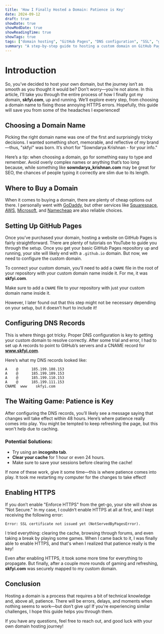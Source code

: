 ```yaml
---
title: 'How I Finally Hosted a Domain: Patience is Key'
date: 2024-09-12
draft: true
showDate: true
showModDate: true
showReadingTime: true
showTags: true
tags: ["domain hosting", "GitHub Pages", "DNS configuration", "SSL", "guidance"]
summary: "A step-by-step guide to hosting a custom domain on GitHub Pages, including tips, challenges, and solutions."
---
```


# Introduction

So, you’ve decided to host your own domain, but the journey isn’t as smooth as you thought it would be? Don’t worry—you’re not alone. In this article, I’ll take you through the entire process of how I finally got my domain, **skfyi.com**, up and running. We’ll explore every step, from choosing a domain name to fixing those annoying HTTPS errors. Hopefully, this guide will save you from some of the headaches I experienced!

## Choosing a Domain Name

Picking the right domain name was one of the first and surprisingly tricky decisions. I wanted something short, memorable, and reflective of my brand—thus, "skfyi" was born. It’s short for "Sowndarya Krishnan - for your info."

Here’s a tip: when choosing a domain, go for something easy to type and remember. Avoid overly complex names or anything that’s too long because, while something like **sowndarya_krishnan.com** may be great for SEO, the chances of people typing it correctly are slim due to its length.

## Where to Buy a Domain

When it comes to buying a domain, there are plenty of cheap options out there. I personally went with [GoDaddy](https://www.godaddy.com/domains), but other services like [Squarespace](https://www.squarespace.com), [AWS](https://aws.amazon.com/route53/), [Microsoft](https://azure.microsoft.com/en-us/services/dns/), and [Namecheap](https://www.namecheap.com) are also reliable choices.

## Setting Up GitHub Pages

Once you’ve purchased your domain, hosting a website on GitHub Pages is fairly straightforward. There are plenty of tutorials on YouTube to guide you through the setup. Once you get your basic GitHub Pages repository up and running, your site will likely end with a `.github.io` domain. But now, we need to configure the custom domain.

To connect your custom domain, you’ll need to add a `CNAME` file in the root of your repository with your custom domain name inside it. For me, it was **skfyi.com**.

<div class="quick-tip">
  Make sure to add a <code>CNAME</code> file to your repository with just your custom domain name inside it.
</div>

However, I later found out that this step might not be necessary depending on your setup, but it doesn’t hurt to include it!

## Configuring DNS Records

This is where things got tricky. Proper DNS configuration is key to getting your custom domain to resolve correctly. After some trial and error, I had to set up A records to point to GitHub’s servers and a CNAME record for **www.skfyi.com**.

Here’s what my DNS records looked like:

```text
A    @      185.199.108.153
A    @      185.199.109.153
A    @      185.199.110.153
A    @      185.199.111.153
CNAME  www    skfyi.com
```

## The Waiting Game: Patience is Key

After configuring the DNS records, you’ll likely see a message saying that changes will take effect within 48 hours. Here’s where patience really comes into play. You might be tempted to keep refreshing the page, but this won't help due to caching.

### Potential Solutions:
- Try using an **incognito tab**.
- **Clear your cache** for 1 hour or even 24 hours.
- Make sure to save your sessions before clearing the cache!

If none of these work, give it some time—this is where patience comes into play. It took me restarting my computer for the changes to take effect!

## Enabling HTTPS

If you don’t enable "Enforce HTTPS" from the get-go, your site will show as "Not Secure." In my case, I couldn’t enable HTTPS at all at first, and I kept receiving the following error:

```
Error: SSL certificate not issued yet (NotServedByPagesError).
```

I tried everything: clearing the cache, browsing through forums, and even taking a break by playing some games. When I came back to it, I was finally able to enable HTTPS, and that's when I realized that patience really is the key!

Even after enabling HTTPS, it took some more time for everything to propagate. But finally, after a couple more rounds of gaming and refreshing, **skfyi.com** was securely mapped to my custom domain.

## Conclusion

Hosting a domain is a process that requires a bit of technical knowledge and, above all, patience. There will be errors, delays, and moments when nothing seems to work—but don’t give up! If you're experiencing similar challenges, I hope this guide helps you through them.

If you have any questions, feel free to reach out, and good luck with your own domain hosting journey!